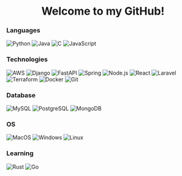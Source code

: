 <div align="center">
    <h1>Welcome to my GitHub!</h1>
</div>

### Languages

![Python](https://img.shields.io/badge/python-black?style=for-the-badge&logo=python)
![Java](https://img.shields.io/badge/java-black?style=for-the-badge&logo=openjdk)
![C](https://img.shields.io/badge/c-black?style=for-the-badge&logo=c)
![JavaScript](https://img.shields.io/badge/javascript-black?style=for-the-badge&logo=javascript)

### Technologies

![AWS](https://img.shields.io/badge/aws-black?style=for-the-badge&logo=amazon-aws)
![Django](https://img.shields.io/badge/django-black?style=for-the-badge&logo=django)
![FastAPI](https://img.shields.io/badge/fastapi-black?style=for-the-badge&logo=fastapi)
![Spring](https://img.shields.io/badge/spring-black?style=for-the-badge&logo=spring)
![Node.js](https://img.shields.io/badge/node.js-black?style=for-the-badge&logo=node.js)
![React](https://img.shields.io/badge/react-black?style=for-the-badge&logo=react)
![Laravel](https://img.shields.io/badge/laravel-black?style=for-the-badge&logo=laravel)
![Terraform](https://img.shields.io/badge/terraform-black?style=for-the-badge&logo=terraform&logoColor=white)
![Docker](https://img.shields.io/badge/docker-black?style=for-the-badge&logo=docker&logoColor=white)
![Git](https://img.shields.io/badge/git-black?style=for-the-badge&logo=git)

### Database

![MySQL](https://img.shields.io/badge/mysql-black?style=for-the-badge&logo=mysql)
![PostgreSQL](https://img.shields.io/badge/postgresql-black?style=for-the-badge&logo=postgresql)
![MongoDB](https://img.shields.io/badge/mongodb-black?style=for-the-badge&logo=mongodb)

### OS

![MacOS](https://img.shields.io/badge/mac%20os-000000?style=for-the-badge&logo=macos&logoColor=F0F0F0)
![Windows](https://img.shields.io/badge/windows-black?style=for-the-badge&logo=windows)
![Linux](https://img.shields.io/badge/linux-black?style=for-the-badge&logo=Linux)

### Learning

![Rust](https://img.shields.io/badge/rust-black?style=for-the-badge&logo=rust&logoColor=white)
![Go](https://img.shields.io/badge/go-black?style=for-the-badge&logo=go&logoColor=white)
